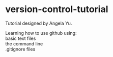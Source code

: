 # version-control-tutorial
Tutorial designed by Angela Yu. 

Learning how to use github using: \
basic text files\
the command line\
.gitignore files

